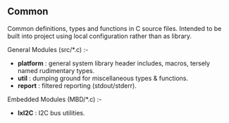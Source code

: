 ## Common
Common definitions, types and functions in C source files. Intended to be built into project using local 
configuration rather than as library.

General Modules (src/*.c) :-

* **platform** : general system library header includes, macros, tersely named rudimentary types.
* **util** : dumping ground for miscellaneous types & functions.
* **report** : filtered reporting (stdout/stderr).

Embedded Modules (MBD/*.c) :-

* **lxI2C** : I2C bus utilities.
